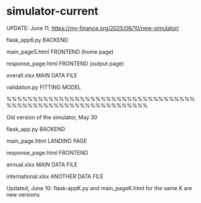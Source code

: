 # simulator-current
UPDATE: June 11, https://my-finance.org/2025/06/10/new-simulator/

flask_app6.py BACKEND

main_page5.html FRONTEND (home page)

response_page.html FRONTEND (output page)

overall.xlsx MAIN DATA FILE

validation.py FITTING MODEL

%%%%%%%%%%%%%%%%%%%%%%%%%%%%%%%%%%%%%%%%%%%%%%%%%%%%%%%%%%%%%%%

Old version of the simulator, May 30

flask_app.py BACKEND

main_page.html LANDING PAGE

response_page.html FRONTEND

annual.xlsx MAIN DATA FILE

international.xlsx ANOTHER DATA FILE

Updated, June 10: 
flask-appK.py and main_pageK.html for the same K are new versions

